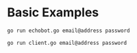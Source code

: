 # Basic Examples


```sh
go run echobot.go email@address password
```

```sh
go run client.go email@address password
```
